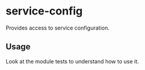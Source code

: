 service-config
===

Provides access to service configuration.

Usage
---

Look at the module tests to understand how to use it.

